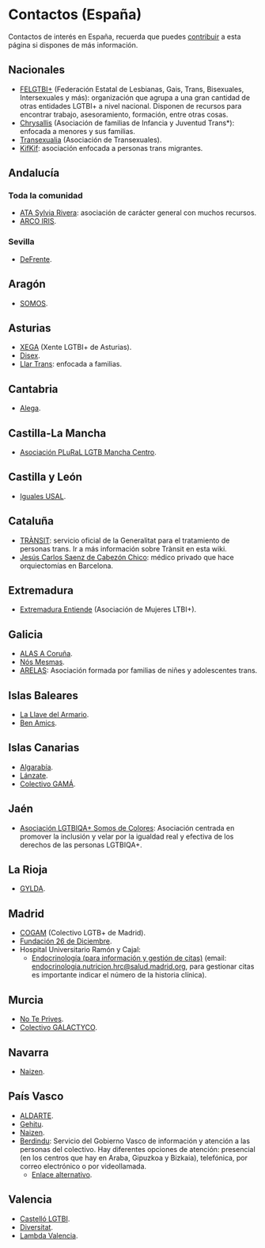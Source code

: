 # Contactos (España)

Contactos de interés en España, recuerda que puedes [contribuir](contribuir.md) a esta página si dispones de más información.

## Nacionales

* [FELGTBI+](https://felgtb.org/) (Federación Estatal de Lesbianas, Gais, Trans, Bisexuales, Intersexuales y más): organización que agrupa a una gran cantidad de otras entidades LGTBI+ a nivel nacional. Disponen de recursos para encontrar trabajo, asesoramiento, formación, entre otras cosas.
* [Chrysallis](https://chrysallis.org/) (Asociación de familias de Infancia y Juventud Trans*): enfocada a menores y sus familias.
* [Transexualia](http://transexualia.org/) (Asociación de Transexuales).
* [KifKif](https://kifkif.info/): asociación enfocada a personas trans migrantes.

## Andalucía

### Toda la comunidad

* [ATA Sylvia Rivera](https://www.atandalucia.es/): asociación de carácter general con muchos recursos.
* [ARCO IRIS](https://www.federacionarcoiris.com/).

### Sevilla

* [DeFrente](https://defrente.org/).

## Aragón

* [SOMOS](https://somoslgtb.com/).

## Asturias

* [XEGA](https://www.xega.org/) (Xente LGTBI+ de Asturias).
* [Disex](https://www.instagram.com/disexasturies/).
* [Llar Trans](https://www.llartrans.org/): enfocada a familias.

## Cantabria

* [Alega](http://alega.org/).

## Castilla-La Mancha

* [Asociación PLuRaL LGTB Mancha Centro](https://www.facebook.com/asociacionpluralLGTBManchacentro/).

## Castilla y León

* [Iguales USAL](https://igualeslgtbplus.com/).

## Cataluña

* [TRÀNSIT](https://www.facebook.com/serveiTransit/): servicio oficial de la Generalitat para el tratamiento de personas trans. Ir a más información sobre Trànsit en esta wiki.
* [Jesús Carlos Saenz de Cabezón Chico](https://www.paginasamarillas.es/f/barcelona/jesus-carlos-saenz-de-cabezon-chico_008164162_000000001.html): médico privado que hace orquiectomías en Barcelona.

## Extremadura

* [Extremadura Entiende](http://www.extremaduraentiende.org/) (Asociación de Mujeres LTBI+).

## Galicia

* [ALAS A Coruña](https://alasacoruna.org/).
* [Nós Mesmas](https://www.facebook.com/asociacionnosmesmas).
* [ARELAS](https://asociacionarelas.org/): Asociación formada por familias de niñes y adolescentes trans.

## Islas Baleares

* [La Llave del Armario](http://lallavedelarmario.org/).
* [Ben Amics](https://benamics.com/).

## Islas Canarias

* [Algarabía](https://es-es.facebook.com/algarabiatfe/).
* [Lánzate](https://www.asociacionlanzate.org/).
* [Colectivo GAMÁ](https://www.colectivogama.com/).

## Jaén

* [Asociación LGTBIQA+ Somos de Colores](https://somosdecoloresradio.com/asociacion/): Asociación centrada en promover la inclusión y velar por la igualdad real y efectiva de los derechos de las personas LGTBIQA+.

## La Rioja

* [GYLDA](http://www.gylda.lgbt/).

## Madrid

* [COGAM](https://cogam.es/) (Colectivo LGTB+ de Madrid).
* [Fundación 26 de Diciembre](https://fundacion26d.org/).
* Hospital Universitario Ramón y Cajal:
    * [Endocrinología (para información y gestión de citas)](https://www.comunidad.madrid/hospital/ramonycajal/ciudadanos-oferta-asistencial/servicios-medicos/endocrinologia-nutricion#contact) (email: [endocrinologia.nutricion.hrc@salud.madrid.org](mailto:endocrinologia.nutricion.hrc@salud.madrid.org), para gestionar citas es importante indicar el número de la historia clínica).

## Murcia

* [No Te Prives](http://www.noteprives.es/).
* [Colectivo GALACTYCO](https://www.colectivogalactyco.org/).

## Navarra

* [Naizen](https://naizen.eus/quienes-somos/la-asociacion/).

## País Vasco

* [ALDARTE](https://www.aldarte.org/es/).
* [Gehitu](https://www.gehitu.org/).
* [Naizen](https://naizen.eus/quienes-somos/la-asociacion/).
* [Berdindu](https://www.euskadi.eus/gobierno-vasco/berdindu/): Servicio del Gobierno Vasco de información y atención a las personas del colectivo. Hay diferentes opciones de atención: presencial (en los centros que hay en Araba, Gipuzkoa y Bizkaia), telefónica, por correo electrónico o por videollamada.
    * [Enlace alternativo](https://www.gehitu.org/berdindu-infasis-gehitu/).

## Valencia

* [Castelló LGTBI](https://castellolgtbi.es/).
* [Diversitat](https://www.diversitat.es/).
* [Lambda Valencia](https://lambdavalencia.org/).